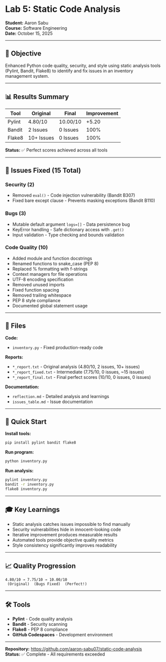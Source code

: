 # Lab 5: Static Code Analysis

**Student:** Aaron Sabu  
**Course:** Software Engineering  
**Date:** October 15, 2025

---

## 🎯 Objective

Enhanced Python code quality, security, and style using static analysis tools (Pylint, Bandit, Flake8) to identify and fix issues in an inventory management system.

---

## 📊 Results Summary

| Tool   | Original | Final | Improvement |
|--------|----------|-------|-------------|
| Pylint | 4.80/10  | 10.00/10 | +5.20 |
| Bandit | 2 Issues | 0 Issues | 100% |
| Flake8 | 10+ Issues | 0 Issues | 100% |

**Status:** ✅ Perfect scores achieved across all tools

---

## 🔧 Issues Fixed (15 Total)

### Security (2)
- Removed `eval()` - Code injection vulnerability (Bandit B307)
- Fixed bare except clause - Prevents masking exceptions (Bandit B110)

### Bugs (3)
- Mutable default argument `logs=[]` - Data persistence bug
- KeyError handling - Safe dictionary access with `.get()`
- Input validation - Type checking and bounds validation

### Code Quality (10)
- Added module and function docstrings
- Renamed functions to snake_case (PEP 8)
- Replaced % formatting with f-strings
- Context managers for file operations
- UTF-8 encoding specification
- Removed unused imports
- Fixed function spacing
- Removed trailing whitespace
- PEP 8 style compliance
- Documented global statement usage

---

## 📁 Files

**Code:**
- `inventory.py` - Fixed production-ready code

**Reports:**
- `*_report.txt` - Original analysis (4.80/10, 2 issues, 10+ issues)
- `*_report_fixed.txt` - Intermediate (7.75/10, 0 issues, ~15 issues)
- `*_report_final.txt` - Final perfect scores (10/10, 0 issues, 0 issues)

**Documentation:**
- `reflection.md` - Detailed analysis and learnings
- `issues_table.md` - Issue documentation

---

## 🚀 Quick Start

**Install tools:**
```bash
pip install pylint bandit flake8
```

**Run program:**
```bash
python inventory.py
```

**Run analysis:**
```bash
pylint inventory.py
bandit -r inventory.py
flake8 inventory.py
```

---

## 🎓 Key Learnings

- Static analysis catches issues impossible to find manually
- Security vulnerabilities hide in innocent-looking code
- Iterative improvement produces measurable results
- Automated tools provide objective quality metrics
- Style consistency significantly improves readability

---

## 📈 Quality Progression
```
4.80/10 → 7.75/10 → 10.00/10
 (Original)  (Bugs Fixed)  (Perfect!)
```

---

## 🛠️ Tools

- **Pylint** - Code quality analysis
- **Bandit** - Security scanning
- **Flake8** - PEP 8 compliance
- **GitHub Codespaces** - Development environment

---

**Repository:** https://github.com/aaron-sabu07/static-code-analysis  
**Status:** ✅ Complete - All requirements exceeded
